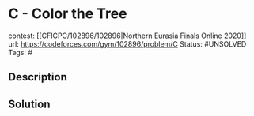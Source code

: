 # C - Color the Tree

contest: [[CFICPC/102896/102896|Northern Eurasia Finals Online 2020]]
url: https://codeforces.com/gym/102896/problem/C
Status: #UNSOLVED
Tags: #

## Description

## Solution

